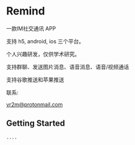 # Remind

一款IM社交通讯 APP

支持 h5, android, ios 三个平台。

个人兴趣研发，仅供学术研究。

支持群聊、发送图片消息、语音消息、语音/视频通话

支持谷歌推送和苹果推送

联系:

vr2m@protonmail.com


## Getting Started

```
....
```
